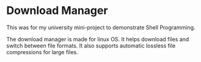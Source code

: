 # Download Manager

This was for my university mini-project to demonstrate Shell Programming.

The download manager is made for linux OS. It helps download files and switch between file formats.
It also supports automatic lossless file compressions for large files.

